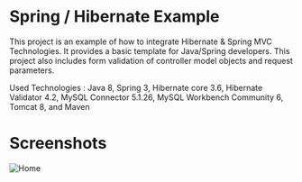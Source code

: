 Spring / Hibernate Example
================

This project is an example of how to integrate Hibernate & Spring MVC Technologies. It provides a basic template for Java/Spring developers. This project also includes form validation of controller model objects and request parameters.

Used Technologies : Java 8, Spring 3, Hibernate core 3.6, Hibernate Validator 4.2, MySQL Connector 5.1.26, MySQL Workbench Community 6, Tomcat 8, and Maven

# Screenshots
![Home](https://github.com/conorheffron/ironoc-hibernate/blob/dev/screenshots/DBManager.png?raw=true "Home Page")






